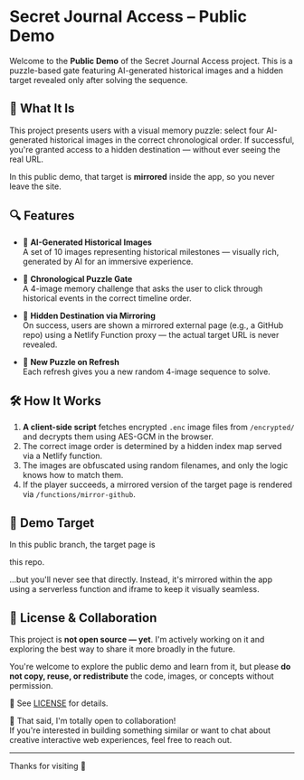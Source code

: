 # Secret Journal Access – Public Demo

Welcome to the **Public Demo** of the Secret Journal Access project. This is a puzzle-based gate featuring AI-generated historical images and a hidden target revealed only after solving the sequence.

## 🧠 What It Is

This project presents users with a visual memory puzzle: select four AI-generated historical images in the correct chronological order. If successful, you're granted access to a hidden destination — without ever seeing the real URL.

In this public demo, that target is **mirrored** inside the app, so you never leave the site.

## 🔍 Features

- 🎨 **AI-Generated Historical Images**  
  A set of 10 images representing historical milestones — visually rich, generated by AI for an immersive experience.

- 🧩 **Chronological Puzzle Gate**  
  A 4-image memory challenge that asks the user to click through historical events in the correct timeline order.

- 🔐 **Hidden Destination via Mirroring**  
  On success, users are shown a mirrored external page (e.g., a GitHub repo) using a Netlify Function proxy — the actual target URL is never revealed.

- 🔁 **New Puzzle on Refresh**  
  Each refresh gives you a new random 4-image sequence to solve.

## 🛠 How It Works

1. **A client-side script** fetches encrypted `.enc` image files from `/encrypted/` and decrypts them using AES-GCM in the browser.
2. The correct image order is determined by a hidden index map served via a Netlify function.
3. The images are obfuscated using random filenames, and only the logic knows how to match them.
4. If the player succeeds, a mirrored version of the target page is rendered via `/functions/mirror-github`.

## 🔗 Demo Target

In this public branch, the target page is

this repo.

…but you'll never see that directly. Instead, it's mirrored within the app using a serverless function and iframe to keep it visually seamless.

## 🤝 License & Collaboration

This project is **not open source — yet**. I'm actively working on it and exploring the best way to share it more broadly in the future.

You're welcome to explore the public demo and learn from it, but please **do not copy, reuse, or redistribute** the code, images, or concepts without permission.

📄 See [LICENSE](./LICENSE) for details.

🚀 That said, I'm totally open to collaboration!  
If you're interested in building something similar or want to chat about creative interactive web experiences, feel free to reach out.



---

Thanks for visiting 🐾

